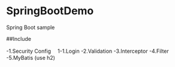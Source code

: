 # SpringBootDemo
Spring Boot sample 

##Include

-1.Security Config 
　1-1.Login
-2.Validation
-3.Interceptor
-4.Filter
-5.MyBatis (use h2)
